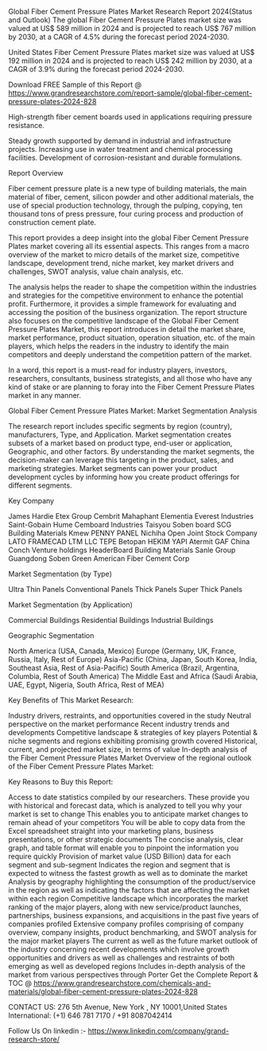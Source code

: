 Global Fiber Cement Pressure Plates Market Research Report 2024(Status and Outlook)
The global Fiber Cement Pressure Plates market size was valued at US$ 589 million in 2024 and is projected to reach US$ 767 million by 2030, at a CAGR of 4.5% during the forecast period 2024-2030.

United States Fiber Cement Pressure Plates market size was valued at US$ 192 million in 2024 and is projected to reach US$ 242 million by 2030, at a CAGR of 3.9% during the forecast period 2024-2030.

Download FREE Sample of this Report @ https://www.grandresearchstore.com/report-sample/global-fiber-cement-pressure-plates-2024-828

High-strength fiber cement boards used in applications requiring pressure resistance.

Steady growth supported by demand in industrial and infrastructure projects. Increasing use in water treatment and chemical processing facilities. Development of corrosion-resistant and durable formulations.

Report Overview

Fiber cement pressure plate is a new type of building materials, the main material of fiber, cement, silicon powder and other additional materials, the use of special production technology, through the pulping, copying, ten thousand tons of press pressure, four curing process and production of construction cement plate.

This report provides a deep insight into the global Fiber Cement Pressure Plates market covering all its essential aspects. This ranges from a macro overview of the market to micro details of the market size, competitive landscape, development trend, niche market, key market drivers and challenges, SWOT analysis, value chain analysis, etc.

The analysis helps the reader to shape the competition within the industries and strategies for the competitive environment to enhance the potential profit. Furthermore, it provides a simple framework for evaluating and accessing the position of the business organization. The report structure also focuses on the competitive landscape of the Global Fiber Cement Pressure Plates Market, this report introduces in detail the market share, market performance, product situation, operation situation, etc. of the main players, which helps the readers in the industry to identify the main competitors and deeply understand the competition pattern of the market.

In a word, this report is a must-read for industry players, investors, researchers, consultants, business strategists, and all those who have any kind of stake or are planning to foray into the Fiber Cement Pressure Plates market in any manner.

Global Fiber Cement Pressure Plates Market: Market Segmentation Analysis

The research report includes specific segments by region (country), manufacturers, Type, and Application. Market segmentation creates subsets of a market based on product type, end-user or application, Geographic, and other factors. By understanding the market segments, the decision-maker can leverage this targeting in the product, sales, and marketing strategies. Market segments can power your product development cycles by informing how you create product offerings for different segments.

Key Company

James Hardie
Etex Group
Cembrit
Mahaphant
Elementia
Everest Industries
Saint-Gobain
Hume Cemboard Industries
Taisyou
Soben board
SCG Building Materials
Kmew
PENNY PANEL
Nichiha
Open Joint Stock Company LATO
FRAMECAD
LTM LLC
TEPE Betopan
HEKIM YAPI
Atermit
GAF
China Conch Venture holdings
HeaderBoard Building Materials
Sanle Group
Guangdong Soben Green
American Fiber Cement Corp

Market Segmentation (by Type)

Ultra Thin Panels
Conventional Panels
Thick Panels
Super Thick Panels

Market Segmentation (by Application)

Commercial Buildings
Residential Buildings
Industrial Buildings

Geographic Segmentation

North America (USA, Canada, Mexico)
Europe (Germany, UK, France, Russia, Italy, Rest of Europe)
Asia-Pacific (China, Japan, South Korea, India, Southeast Asia, Rest of Asia-Pacific)
South America (Brazil, Argentina, Columbia, Rest of South America)
The Middle East and Africa (Saudi Arabia, UAE, Egypt, Nigeria, South Africa, Rest of MEA)

Key Benefits of This Market Research:

Industry drivers, restraints, and opportunities covered in the study
Neutral perspective on the market performance
Recent industry trends and developments
Competitive landscape & strategies of key players
Potential & niche segments and regions exhibiting promising growth covered
Historical, current, and projected market size, in terms of value
In-depth analysis of the Fiber Cement Pressure Plates Market
Overview of the regional outlook of the Fiber Cement Pressure Plates Market:

Key Reasons to Buy this Report:

Access to date statistics compiled by our researchers. These provide you with historical and forecast data, which is analyzed to tell you why your market is set to change
This enables you to anticipate market changes to remain ahead of your competitors
You will be able to copy data from the Excel spreadsheet straight into your marketing plans, business presentations, or other strategic documents
The concise analysis, clear graph, and table format will enable you to pinpoint the information you require quickly
Provision of market value (USD Billion) data for each segment and sub-segment
Indicates the region and segment that is expected to witness the fastest growth as well as to dominate the market
Analysis by geography highlighting the consumption of the product/service in the region as well as indicating the factors that are affecting the market within each region
Competitive landscape which incorporates the market ranking of the major players, along with new service/product launches, partnerships, business expansions, and acquisitions in the past five years of companies profiled
Extensive company profiles comprising of company overview, company insights, product benchmarking, and SWOT analysis for the major market players
The current as well as the future market outlook of the industry concerning recent developments which involve growth opportunities and drivers as well as challenges and restraints of both emerging as well as developed regions
Includes in-depth analysis of the market from various perspectives through Porter
Get the Complete Report & TOC @ https://www.grandresearchstore.com/chemicals-and-materials/global-fiber-cement-pressure-plates-2024-828

CONTACT US:
276 5th Avenue, New York , NY 10001,United States
International: (+1) 646 781 7170 / +91 8087042414

Follow Us On linkedin :- https://www.linkedin.com/company/grand-research-store/
